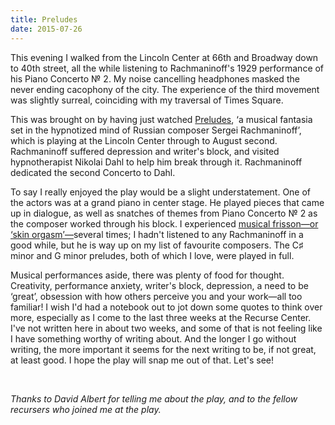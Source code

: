 ```yaml
---
title: Preludes
date: 2015-07-26
---
```


This evening I walked from the Lincoln Center at 66th and Broadway down
to 40th street, all the while listening to Rachmaninoff's 1929
performance of his Piano Concerto № 2. My noise cancelling headphones
masked the never ending cacophony of the city. The experience of the
third movement was slightly surreal, coinciding with my traversal of
Times Square.

This was brought on by having just watched [Preludes], ‘a musical fantasia
set in the hypnotized mind of Russian composer Sergei Rachmaninoff’,
which is playing at the Lincoln Center through to August second.
Rachmaninoff suffered depression and writer's block, and visited
hypnotherapist Nikolai Dahl to help him break through it. Rachmaninoff
dedicated the second Concerto to Dahl.

[preludes]: http://www.lct.org/shows/preludes/

To say I really enjoyed the play would be a slight understatement. One
of the actors was at a grand piano in center stage. He played pieces
that came up in dialogue, as well as snatches of themes from Piano
Concerto № 2 as the composer worked through his block. I experienced
[musical frisson—or ‘skin orgasm’—][skin-orgasm]several times; I hadn't
listened to any Rachmaninoff in a good while, but he is way up on my
list of favourite composers. The C♯ minor and G minor preludes, both of
which I love, were played in full.

[skin-orgasm]: http://www.bbc.com/future/story/20150721-when-was-the-last-time-music-gave-you-a-skin-orgasm


Musical performances aside, there was plenty of food for thought.
Creativity, performance anxiety, writer's block, depression, a need to
be ‘great’, obsession with how others perceive you and your work—all too
familiar! I wish I'd had a notebook out to jot down some quotes to think
over more, especially as I come to the last three weeks at the Recurse
Center. I've not written here in about two weeks, and some of that is
not feeling like I have something worthy of writing about. And the
longer I go without writing, the more important it seems for the next
writing to be, if not great, at least good. I hope the play will snap me
out of that. Let's see!

<br>

_Thanks to David Albert for telling me about the play, and to the fellow
recursers who joined me at the play._
